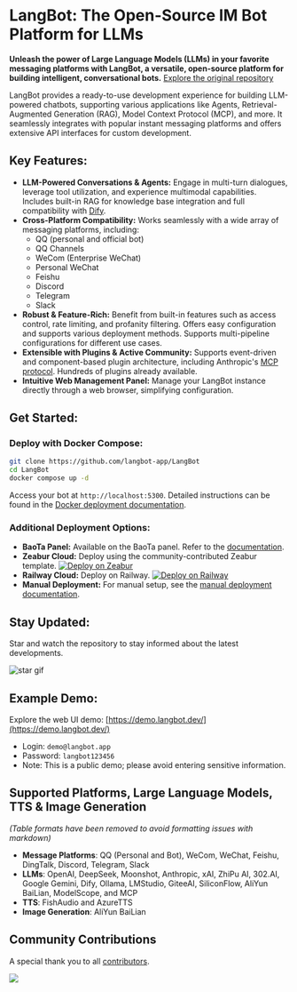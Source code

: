 # LangBot: The Open-Source IM Bot Platform for LLMs

**Unleash the power of Large Language Models (LLMs) in your favorite messaging platforms with LangBot, a versatile, open-source platform for building intelligent, conversational bots.**  [Explore the original repository](https://github.com/langbot-app/LangBot)

LangBot provides a ready-to-use development experience for building LLM-powered chatbots, supporting various applications like Agents, Retrieval-Augmented Generation (RAG), Model Context Protocol (MCP), and more. It seamlessly integrates with popular instant messaging platforms and offers extensive API interfaces for custom development.

## Key Features:

*   **LLM-Powered Conversations & Agents:** Engage in multi-turn dialogues, leverage tool utilization, and experience multimodal capabilities.  Includes built-in RAG for knowledge base integration and full compatibility with [Dify](https://dify.ai).
*   **Cross-Platform Compatibility:**  Works seamlessly with a wide array of messaging platforms, including:
    *   QQ (personal and official bot)
    *   QQ Channels
    *   WeCom (Enterprise WeChat)
    *   Personal WeChat
    *   Feishu
    *   Discord
    *   Telegram
    *   Slack
*   **Robust & Feature-Rich:** Benefit from built-in features such as access control, rate limiting, and profanity filtering.  Offers easy configuration and supports various deployment methods. Supports multi-pipeline configurations for different use cases.
*   **Extensible with Plugins & Active Community:**  Supports event-driven and component-based plugin architecture, including Anthropic's [MCP protocol](https://modelcontextprotocol.io/).  Hundreds of plugins already available.
*   **Intuitive Web Management Panel:**  Manage your LangBot instance directly through a web browser, simplifying configuration.

## Get Started:

### Deploy with Docker Compose:

```bash
git clone https://github.com/langbot-app/LangBot
cd LangBot
docker compose up -d
```

Access your bot at `http://localhost:5300`.
Detailed instructions can be found in the [Docker deployment documentation](https://docs.langbot.app/zh/deploy/langbot/docker.html).

### Additional Deployment Options:

*   **BaoTa Panel:** Available on the BaoTa panel.  Refer to the [documentation](https://docs.langbot.app/zh/deploy/langbot/one-click/bt.html).
*   **Zeabur Cloud:** Deploy using the community-contributed Zeabur template. [![Deploy on Zeabur](https://zeabur.com/button.svg)](https://zeabur.com/zh-CN/templates/ZKTBDH)
*   **Railway Cloud:** Deploy on Railway.  [![Deploy on Railway](https://railway.com/button.svg)](https://railway.app/template/yRrAyL?referralCode=vogKPF)
*   **Manual Deployment:** For manual setup, see the [manual deployment documentation](https://docs.langbot.app/zh/deploy/langbot/manual.html).

## Stay Updated:

Star and watch the repository to stay informed about the latest developments.

![star gif](https://docs.langbot.app/star.gif)

##  Example Demo:

Explore the web UI demo:  [https://demo.langbot.dev/](https://demo.langbot.dev/)
*   Login:  `demo@langbot.app`
*   Password:  `langbot123456`
*   Note: This is a public demo; please avoid entering sensitive information.

## Supported Platforms, Large Language Models, TTS & Image Generation

*(Table formats have been removed to avoid formatting issues with markdown)*

*   **Message Platforms**: QQ (Personal and Bot), WeCom, WeChat, Feishu, DingTalk, Discord, Telegram, Slack
*   **LLMs**: OpenAI, DeepSeek, Moonshot, Anthropic, xAI, ZhiPu AI, 302.AI, Google Gemini, Dify, Ollama, LMStudio, GiteeAI, SiliconFlow, AliYun BaiLian, ModelScope, and MCP
*   **TTS**: FishAudio and AzureTTS
*   **Image Generation**: AliYun BaiLian

##  Community Contributions

A special thank you to all [contributors](https://github.com/langbot-app/LangBot/graphs/contributors).

<a href="https://github.com/langbot-app/LangBot/graphs/contributors">
  <img src="https://contrib.rocks/image?repo=langbot-app/LangBot" />
</a>